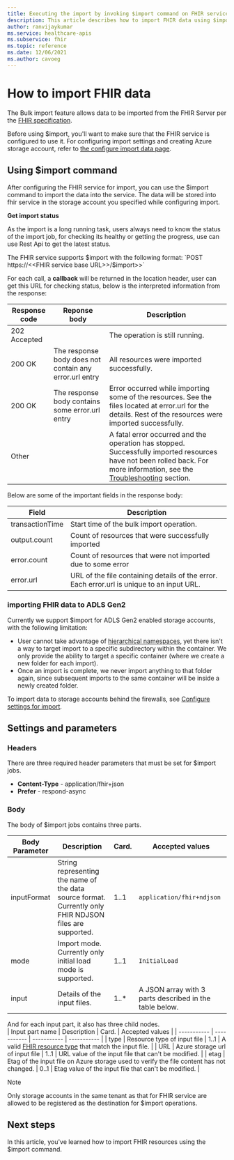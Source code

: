 ```yaml
---
title: Executing the import by invoking $import command on FHIR service
description: This article describes how to import FHIR data using $import
author: ranvijaykumar
ms.service: healthcare-apis
ms.subservice: fhir
ms.topic: reference
ms.date: 12/06/2021
ms.author: cavoeg
---
```

# How to import FHIR data


The Bulk import feature allows data to be imported from the FHIR Server per the [FHIR specification](https://hl7.org/fhir/uv/bulkdata/import/index.html). 

Before using $import, you'll want to make sure that the FHIR service is configured to use it. For configuring import settings and creating Azure storage account, refer to [the configure import data page](configure-import-data.md).

## Using $import command

After configuring the FHIR service for import, you can use the $import command to import the data into the service. The data will be stored into fhir service in the storage account you specified while configuring import. 


**Get import status**

As the import is a long running task, users always need to know the status of the import job, for checking its healthy or getting the progress, use can use Rest Api to get the latest status.  

The FHIR service supports $import with the following format:
 `POST https://<<FHIR service base URL>>/$import>>`

For each call, a **callback** will be returned in the location header, user can get this URL for checking status, below is the interpreted information from the response:

| Response code      | Reponse body |Description |
| ----------- | -----------  |-----------  |
| 202 Accepted | |The operation is still running.|
| 200 OK |The response body does not contain any error.url entry|All resources were imported successfully.|
| 200 OK |The response body contains some error.url entry|Error occurred while importing some of the resources. See the files located at error.url for the details. Rest of the resources were imported successfully.|
| Other||A fatal error occurred and the operation has stopped. Successfully imported resources have not been rolled back. For more information, see the [Troubleshooting](#troubleshooting) section.|

Below are some of the important fields in the response body:

| Field | Description |
| ----------- | ----------- |
|transactionTime|Start time of the bulk import operation.|
|output.count|Count of resources that were successfully imported|
|error.count|Count of resources that were not imported due to some error|
|error.url|URL of the file containing details of the error. Each error.url is unique to an input URL. |


### importing FHIR data to ADLS Gen2

Currently we support $import for ADLS Gen2 enabled storage accounts, with the following limitation:

- User cannot take advantage of [hierarchical namespaces](../../storage/blobs/data-lake-storage-namespace.md), yet there isn't a way to target import to a specific subdirectory within the container. We only provide the ability to target a specific container (where we create a new folder for each import).
- Once an import is complete, we never import anything to that folder again, since subsequent imports to the same container will be inside a newly created folder.

To import data to storage accounts behind the firewalls, see [Configure settings for import](configure-import-data.md).

## Settings and parameters

### Headers
There are three required header parameters that must be set for $import jobs.
* **Content-Type** - application/fhir+json
* **Prefer** - respond-async

### Body
The body of $import jobs contains three parts.

| Body Parameter      | Description | Card. |  Accepted values |
| ----------- | ----------- | ----------- | ----------- |
| inputFormat      | String representing the name of the data source format. Currently only FHIR NDJSON files are supported. | 1..1 | ```application/fhir+ndjson``` |
| mode      | Import mode. Currently only initial load mode is supported. | 1..1 | ```InitialLoad``` |
| input   | Details of the input files. | 1..* | A JSON array with 3 parts described in the table below. |

And for each input part, it also has three child nodes.  
| Input part name   | Description | Card. |  Accepted values |
| ----------- | ----------- | ----------- | ----------- |
| type   |  Resource type of input file   | 1..1 |  A valid [FHIR resource type](https://www.hl7.org/fhir/resourcelist.html) that match the input file. |
| URL   |  Azure storage url of input file   | 1..1 | URL value of the input file that can't be modified. |
| etag   |  Etag of the input file on Azure storage used to verify the file content has not changed. | 0..1 |  Etag value of the input file that can't be modified. |

> [!Note]
> Only storage accounts in the same tenant as that for FHIR service are allowed to be registered as the destination for $import operations.
    
## Next steps

In this article, you've learned how to import FHIR resources using the $import command. 